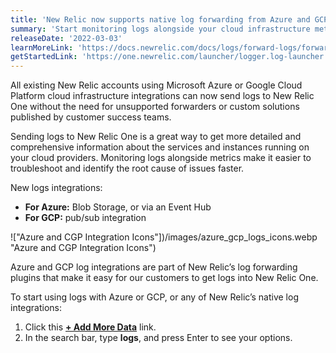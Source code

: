 ```yaml
---
title: 'New Relic now supports native log forwarding from Azure and GCP'
summary: 'Start monitoring logs alongside your cloud infrastructure metrics today without the need for unsupported forwarders or custom solutions'
releaseDate: '2022-03-03'
learnMoreLink: 'https://docs.newrelic.com/docs/logs/forward-logs/forward-your-logs-using-infrastructure-agent'
getStartedLink: 'https://one.newrelic.com/launcher/logger.log-launcher'
---
```


All existing New Relic accounts using Microsoft Azure or Google Cloud Platform cloud infrastructure integrations can now send logs to New Relic One without the need for unsupported forwarders or custom solutions published by customer success teams.

Sending logs to New Relic One is a great way to get more detailed and comprehensive information about the services and instances running on your cloud providers. Monitoring logs alongside metrics make it easier to troubleshoot and identify the root cause of issues faster.

New logs integrations:

- **For Azure:** Blob Storage, or via an Event Hub
- **For GCP:** pub/sub integration

!["Azure and CGP Integration Icons"])/images/azure_gcp_logs_icons.webp "Azure and CGP Integration Icons")

<figcaption>Azure and GCP log integrations are part of New Relic’s log forwarding plugins that make it easy for our customers to get logs into New Relic One.</figcaption>

To start using logs with Azure or GCP, or any of New Relic’s native log integrations:

1. Click this [**+ Add More Data**](https://one.newrelic.com/marketplace?state=7ca7c800-845d-8b31-4677-d21bcc061961) link.
2. In the search bar, type **logs**, and press Enter to see your options.
